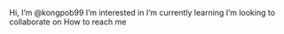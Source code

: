  Hi, I’m @kongpob99
 I’m interested in
 I’m currently learning
 I’m looking to collaborate on
 How to reach me
